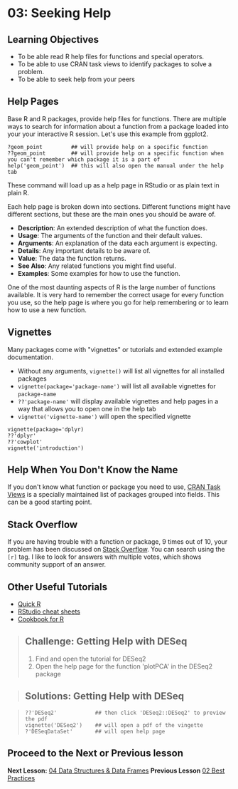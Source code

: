 03: Seeking Help
=============

## Learning Objectives 

* To be able read R help files for functions and special operators.
* To be able to use CRAN task views to identify packages to solve a problem.
* To be able to seek help from your peers


## Help Pages

Base R and R packages, provide help files for functions. There are multiple ways to search for information about a function from a package loaded into your your interactive R session. Let's use this example from ggplot2.

~~~{.r}
?geom_point			## will provide help on a specific function
??geom_point 		## will provide help on a specific function when you can't remember which package it is a part of
help('geom_point')	## this will also open the manual under the help tab
~~~

These command will load up as a help page in RStudio or as plain text in plain R.

Each help page is broken down into sections. Different functions might have different sections, but these are the main ones you should be aware of.

 - **Description**: An extended description of what the function does.
 - **Usage**: The arguments of the function and their default values.
 - **Arguments**: An explanation of the data each argument is expecting.
 - **Details**: Any important details to be aware of.
 - **Value**: The data the function returns.
 - **See Also**: Any related functions you might find useful.
 - **Examples**: Some examples for how to use the function.


One of the most daunting aspects of R is the large number of functions available. It is very hard to remember the correct usage for every function you use, so the help page is where you go for help remembering or to learn how to use a new function.


## Vignettes

Many packages come with "vignettes" or tutorials and extended example documentation.

- Without any arguments, `vignette()` will list all vignettes for all installed packages
- `vignette(package='package-name')` will list all available vignettes for
`package-name`
- `??'package-name'` will display available vignettes and help pages in a way that allows you to open one in the help tab
- `vignette('vignette-name')` will open the specified vignette


~~~{.r}
vignette(package='dplyr)
??'dplyr'
??'cowplot'
vignette('introduction')

~~~


## Help When You Don't Know the Name
If you don't know what function or package you need to use, [CRAN Task Views](http://cran.at.r-project.org/web/views) is a specially maintained list of packages grouped into fields. This can be a good starting point.

## Stack Overflow

If you are having trouble with a function or package, 9 times out of 10, your problem has been discussed on
[Stack Overflow](http://stackoverflow.com/). You can search using the `[r]` tag. I like to look for answers with multiple votes, which shows community support of an answer.


## Other Useful Tutorials

* [Quick R](http://www.statmethods.net/)
* [RStudio cheat sheets](http://www.rstudio.com/resources/cheatsheets/)
* [Cookbook for R](http://www.cookbook-r.com/)


> ## Challenge: Getting Help with DESeq
> 1. Find and open the tutorial for DESeq2
> 2. Open the help page for the function 'plotPCA' in the DESeq2 package


> ## Solutions: Getting Help with DESeq
 
> ~~~{.r}
> ??'DESeq2' 			## then click 'DESeq2::DESeq2' to preview the pdf	
> vignette('DESeq2')	## will open a pdf of the vingette
> ?'DESeqDataSet'  		## will open help page
> ~~~
>

## Proceed to the Next or Previous lesson
**Next Lesson:** [04 Data Structures & Data Frames](https://github.com/raynamharris/R_Intro_for_Bioinformatics/blob/master/04-data-structures-dataframes.md) 
**Previous Lesson** [02 Best Practices](https://github.com/raynamharris/R_Intro_for_Bioinformatics/blob/master/02-project-intro.md)